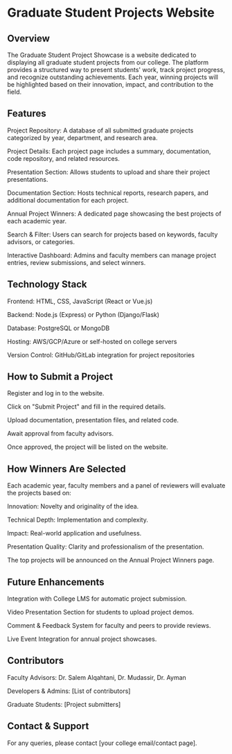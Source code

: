 # Graduate Student Projects Website

## Overview

The Graduate Student Project Showcase is a website dedicated to displaying all graduate student projects from our college. The platform provides a structured way to present students' work, track project progress, and recognize outstanding achievements. Each year, winning projects will be highlighted based on their innovation, impact, and contribution to the field.

## Features

Project Repository: A database of all submitted graduate projects categorized by year, department, and research area.

Project Details: Each project page includes a summary, documentation, code repository, and related resources.

Presentation Section: Allows students to upload and share their project presentations.

Documentation Section: Hosts technical reports, research papers, and additional documentation for each project.

Annual Project Winners: A dedicated page showcasing the best projects of each academic year.

Search & Filter: Users can search for projects based on keywords, faculty advisors, or categories.

Interactive Dashboard: Admins and faculty members can manage project entries, review submissions, and select winners.

## Technology Stack

Frontend: HTML, CSS, JavaScript (React or Vue.js)

Backend: Node.js (Express) or Python (Django/Flask)

Database: PostgreSQL or MongoDB

Hosting: AWS/GCP/Azure or self-hosted on college servers

Version Control: GitHub/GitLab integration for project repositories

## How to Submit a Project

Register and log in to the website.

Click on "Submit Project" and fill in the required details.

Upload documentation, presentation files, and related code.

Await approval from faculty advisors.

Once approved, the project will be listed on the website.

## How Winners Are Selected

Each academic year, faculty members and a panel of reviewers will evaluate the projects based on:

Innovation: Novelty and originality of the idea.

Technical Depth: Implementation and complexity.

Impact: Real-world application and usefulness.

Presentation Quality: Clarity and professionalism of the presentation.

The top projects will be announced on the Annual Project Winners page.

## Future Enhancements

Integration with College LMS for automatic project submission.

Video Presentation Section for students to upload project demos.

Comment & Feedback System for faculty and peers to provide reviews.

Live Event Integration for annual project showcases.

## Contributors

Faculty Advisors: Dr. Salem Alqahtani, Dr. Mudassir, Dr. Ayman

Developers & Admins: [List of contributors]

Graduate Students: [Project submitters]

## Contact & Support

For any queries, please contact [your college email/contact page].
